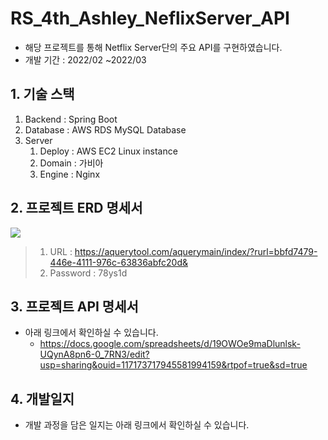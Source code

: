 # RS_4th_Ashley_NeflixServer_API
- 해당 프로젝트를 통해 Netflix Server단의 주요 API를 구현하였습니다.
- 개발 기간 : 2022/02 ~2022/03

## 1. 기술 스택
1) Backend : Spring Boot
2) Database : AWS RDS MySQL Database 
3) Server 
    1) Deploy : AWS EC2 Linux instance
    2) Domain : 가비아 
    3) Engine : Nginx


## 2. 프로젝트 ERD 명세서
<img src='http://drive.google.com/uc?export=view&id=1V_fHAHFACenuV5mOmJrj2wORf3jCm-u9' /><br>
> 1) URL : https://aquerytool.com/aquerymain/index/?rurl=bbfd7479-446e-4111-976c-63836abfc20d&
> 2) Password : 78ys1d



## 3. 프로젝트 API 명세서
- 아래 링크에서 확인하실 수 있습니다.
   - https://docs.google.com/spreadsheets/d/19OWOe9maDlunlsk-UQynA8pn6-0_7RN3/edit?usp=sharing&ouid=117173717945581994159&rtpof=true&sd=true



## 4. 개발일지
- 개발 과정을 담은 일지는 아래 링크에서 확인하실 수 있습니다.
